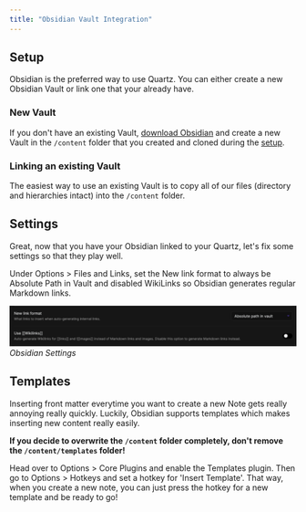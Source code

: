 ```yaml
---
title: "Obsidian Vault Integration"
---
```


## Setup
Obsidian is the preferred way to use Quartz. You can either create a new Obsidian Vault or link one that your already have.

### New Vault
If you don't have an existing Vault, [download Obsidian](https://obsidian.md/) and create a new Vault in the `/content` folder that you created and cloned during the [setup](notes/quarz_original/setup.md).

### Linking an existing Vault
The easiest way to use an existing Vault is to copy all of our files (directory and hierarchies intact) into the `/content` folder.

## Settings
Great, now that you have your Obsidian linked to your Quartz, let's fix some settings so that they play well.

Under Options > Files and Links, set the New link format to always be Absolute Path in Vault and disabled WikiLinks so Obsidian generates regular Markdown links.

![Obsidian Settings](/notes/quarz_original/images/obsidian-settings.png)*Obsidian Settings*

## Templates
Inserting front matter everytime you want to create a new Note gets really annoying really quickly. Luckily, Obsidian supports templates which makes inserting new content really easily.

**If you decide to overwrite the `/content` folder completely, don't remove the `/content/templates` folder!**

Head over to Options > Core Plugins and enable the Templates plugin. Then go to Options > Hotkeys and set a hotkey for 'Insert Template'. That way, when you create a new note, you can just press the hotkey for a new template and be ready to go!